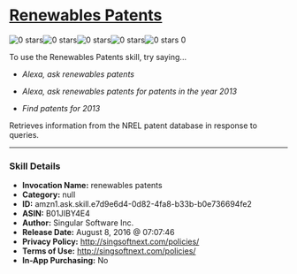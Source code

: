 # [Renewables Patents](http://alexa.amazon.com/#skills/amzn1.ask.skill.e7d9e6d4-0d82-4fa8-b33b-b0e736694fe2)
![0 stars](../../images/ic_star_border_black_18dp_1x.png)![0 stars](../../images/ic_star_border_black_18dp_1x.png)![0 stars](../../images/ic_star_border_black_18dp_1x.png)![0 stars](../../images/ic_star_border_black_18dp_1x.png)![0 stars](../../images/ic_star_border_black_18dp_1x.png) 0

To use the Renewables Patents skill, try saying...

* *Alexa, ask renewables patents*

* *Alexa, ask renewables patents for patents in the year 2013*

* *Find patents for 2013*

Retrieves information from the NREL patent database in response to queries.

***

### Skill Details

* **Invocation Name:** renewables patents
* **Category:** null
* **ID:** amzn1.ask.skill.e7d9e6d4-0d82-4fa8-b33b-b0e736694fe2
* **ASIN:** B01JIBY4E4
* **Author:** Singular Software Inc.
* **Release Date:** August 8, 2016 @ 07:07:46
* **Privacy Policy:** http://singsoftnext.com/policies/
* **Terms of Use:** http://singsoftnext.com/policies/
* **In-App Purchasing:** No
